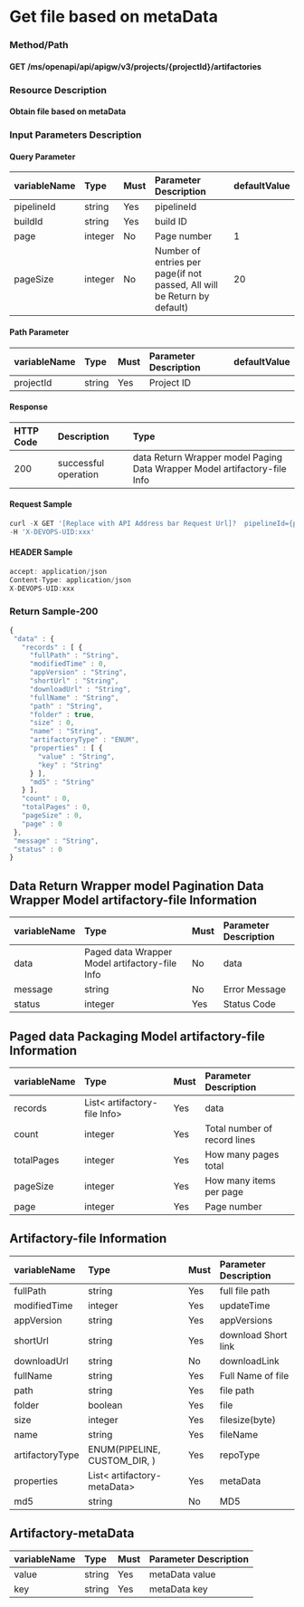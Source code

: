  # Get file based on metaData 

 ### Method/Path 

 #### GET  /ms/openapi/api/apigw/v3/projects/{projectId}/artifactories 

 ### Resource Description 

 #### Obtain file based on metaData 

 ### Input Parameters Description 

 #### Query Parameter 

 | variableName| Type| Must| Parameter Description| defaultValue| 
 | :--- | :--- | :--- | :--- | :--- | 
 | pipelineId | string |Yes| pipelineId|| 
 | buildId | string |Yes| build ID|| 
 | page | integer |No| Page number|  1 | 
 | pageSize | integer |No| Number of entries per page\(if not passed, All will be Return by default\)|  20 | 

 #### Path Parameter 

 | variableName| Type| Must| Parameter Description| defaultValue| 
 | :--- | :--- | :--- | :--- | :--- | 
 | projectId | string |Yes| Project ID|| 

 #### Response 

 | HTTP Code| Description| Type| 
 | :--- | :--- | :--- | 
 | 200 | successful operation |data Return Wrapper model Paging Data Wrapper Model artifactory-file Info| 

 #### Request Sample 

 ```javascript 
 curl -X GET '[Replace with API Address bar Request Url]?  pipelineId={pipelineId}&amp;buildId={buildId}&amp;page={page}&amp;pageSize={pageSize}' \ 
 -H 'X-DEVOPS-UID:xxx' 
 ``` 

 #### HEADER Sample 

 ```javascript 
 accept: application/json 
 Content-Type: application/json 
 X-DEVOPS-UID:xxx 
 ``` 

 ### Return Sample-200 

 ```javascript 
 { 
  "data" : { 
    "records" : [ { 
      "fullPath" : "String", 
      "modifiedTime" : 0, 
      "appVersion" : "String", 
      "shortUrl" : "String", 
      "downloadUrl" : "String", 
      "fullName" : "String", 
      "path" : "String", 
      "folder" : true, 
      "size" : 0, 
      "name" : "String", 
      "artifactoryType" : "ENUM", 
      "properties" : [ { 
        "value" : "String", 
        "key" : "String" 
      } ], 
      "md5" : "String" 
    } ], 
    "count" : 0, 
    "totalPages" : 0, 
    "pageSize" : 0, 
    "page" : 0 
  }, 
  "message" : "String", 
  "status" : 0 
 } 
 ``` 

 ## Data Return Wrapper model Pagination Data Wrapper Model artifactory-file Information 

 | variableName| Type| Must| Parameter Description| 
 | :--- | :--- | :--- | :--- | 
 | data |Paged data Wrapper Model artifactory-file Info| No| data| 
 | message | string |No| Error Message| 
 | status | integer |Yes| Status Code| 

 ## Paged data Packaging Model artifactory-file Information 

 | variableName| Type| Must| Parameter Description| 
 | :--- | :--- | :--- | :--- | 
 | records |List&lt; artifactory-file Info&gt;|Yes| data| 
 | count | integer |Yes| Total number of record lines| 
 | totalPages | integer |Yes| How many pages total| 
 | pageSize | integer |Yes| How many items per page| 
 | page | integer |Yes| Page number| 

 ## Artifactory-file Information 

 | variableName| Type| Must| Parameter Description| 
 | :--- | :--- | :--- | :--- | 
 | fullPath | string |Yes| full file path| 
 | modifiedTime | integer |Yes| updateTime| 
 | appVersion | string |Yes| appVersions| 
 | shortUrl | string |Yes| download Short link| 
 | downloadUrl | string |No| downloadLink| 
 | fullName | string |Yes| Full Name of file| 
 | path | string |Yes| file path| 
 | folder | boolean |Yes| file| 
 | size | integer |Yes| filesize\(byte\)| 
 | name | string |Yes| fileName| 
 | artifactoryType | ENUM\(PIPELINE, CUSTOM\_DIR, \) |Yes| repoType| 
 | properties |List&lt; artifactory-metaData&gt;|Yes| metaData| 
 | md5 | string |No|  MD5 | 

 ## Artifactory-metaData 

 | variableName| Type| Must| Parameter Description| 
 | :--- | :--- | :--- | :--- | 
 | value | string |Yes| metaData value| 
 | key | string |Yes| metaData key| 